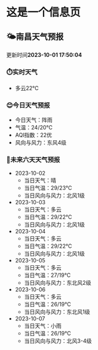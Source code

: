 # 这是一个信息页 
## 🌤️**南昌**天气预报
更新时间**2023-10-01 17:50:04**
### ⏱️实时天气
- 多云22℃
### 😊今日天气预报
- 今日天气：阵雨
- 气温：24/20℃
- AQI指数：22优
- 风向与风力：东风4级
### 🤩未来六天天气预报
- 2023-10-02
  - 当日天气：晴
  - 当日气温：29/23℃
  - 当日风向与风力：北风1级
- 2023-10-03
  - 当日天气：多云
  - 当日气温：29/22℃
  - 当日风向与风力：北风1级
- 2023-10-04
  - 当日天气：多云
  - 当日气温：29/22℃
  - 当日风向与风力：北风1级
- 2023-10-05
  - 当日天气：多云
  - 当日气温：27/19℃
  - 当日风向与风力：东北风2级
- 2023-10-06
  - 当日天气：多云
  - 当日气温：26/19℃
  - 当日风向与风力：东北风1级
- 2023-10-07
  - 当日天气：小雨
  - 当日气温：26/19℃
  - 当日风向与风力：北风3-4级

